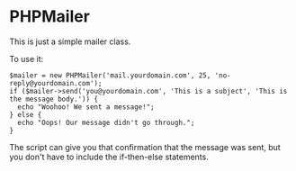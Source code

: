 # PHPMailer

This is just a simple mailer class.

To use it:
```
$mailer = new PHPMailer('mail.yourdomain.com', 25, 'no-reply@yourdomain.com');
if ($mailer->send('you@yourdomain.com', 'This is a subject', 'This is the message body.')) {
  echo "Woohoo! We sent a message!";
} else {
  echo "Oops! Our message didn't go through.";
}
```
The script can give you that confirmation that the message was sent, but you don't have to include the if-then-else statements.
